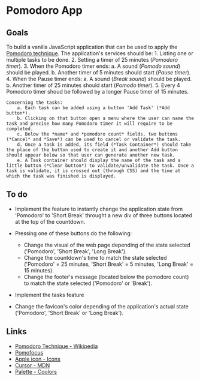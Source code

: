 # Pomodoro App

## Goals
To build a vanilla JavaScript application that can be used to apply the [Pomodoro technique](https://en.wikipedia.org/wiki/Pomodoro_Technique). The application's services should be:
    1. Listing one or multiple tasks to be done.
    2. Setting a timer of 25 minutes (*Pomodoro timer*).
    3. When the Pomodoro timer ends:
        a. A sound (*Pomodo sound*) should be played.
        b. Another timer of 5 minutes should start (*Pause timer*).
    4. When the Pause timer ends:
        a. A sound (*Break sound*) should be played.
        b. Another timer of 25 minutes should start (*Pomodo timer*).
    5. Every 4 Pomodoro timer shoud be followed by a longer Pause timer of 15 minutes.

    Concerning the tasks:
        a. Each task can be added using a button 'Add Task' (*Add button*).
        b. Clicking on that button open a menu where the user can name the task and precise how many Pomodoro timer it will require to be completed.
        c. Below the *name* and *pomodoro count* fields, two buttons (*Cancel* and *Save*) can be used to cancel or validate the task.
        d. Once a task is added, its field (*Task Container*) should take the place of the button used to create it and another Add button should appear below so that user can generate another new task.
        e. A Task container should display the name of the task and a little button (*Clear button*) to validate/unvalidate the task. Once a task is validate, it is crossed out (through CSS) and the time at which the task was finished is displayed.

## To do
- Implement the feature to instantly change the application state from 'Pomodoro' to 'Short Break' throught a new div of three buttons located at the top of the countdown.
- Pressing one of these buttons do the following:
    - Change the visual of the web page depending of the state selected ('Pomodoro', 'Short Break', 'Long Break').
    - Change the countdown's time to match the state selected ('Pomodoro' = 25 minutes, 'Short Break' = 5 minutes, 'Long Break' = 15 minutes).
    - Change the footer's message (located below the pomodoro count) to match the state selected ('Pomodoro' or 'Break'). 

- Implement the tasks feature
- Change the favicon's color depending of the application's actual state ('Pomodoro', 'Short Break' or 'Long Break').

## Links
- [Pomodoro Technique - Wikipedia](https://en.wikipedia.org/wiki/Pomodoro_Technique)
- [Pomofocus](https://pomofocus.io/)
- [Apple icon - Icons](https://icons8.com/icons/set/apple)
- [Cursor - MDN](https://developer.mozilla.org/en-US/docs/Web/CSS/cursor)
- [Palette - Coolors](https://coolors.co/palette/f8f9fa-e9ecef-dee2e6-ced4da-adb5bd-6c757d-495057-343a40-212529)




